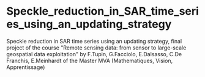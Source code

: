 # Speckle_reduction_in_SAR_time_series_using_an_updating_strategy
Speckle reduction in SAR time series using an updating strategy, final project of the course "Remote sensing data: from sensor to large-scale geospatial data exploitation" by F.Tupin, G.Facciolo, E.Dalsasso, C.De Franchis, E.Meinhardt of the Master MVA (Mathematiques, Vision, Apprentissage)
